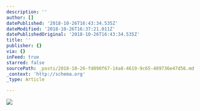 ```yaml
---
description: ''
author: []
datePublished: '2018-10-26T16:43:34.535Z'
dateModified: '2018-10-26T16:37:21.011Z'
datePublishedOriginal: '2018-10-26T16:43:34.535Z'
title: ''
publisher: {}
via: {}
inFeed: true
starred: false
sourcePath: _posts/2018-10-26-fd890f67-14a8-4619-9c65-489736e47d56.md
_context: 'http://schema.org'
_type: Article

---
```

![](https://the-grid-user-content.s3-us-west-2.amazonaws.com/72052b8b-0c1a-4f49-b6df-3a78d7c7de01.png)